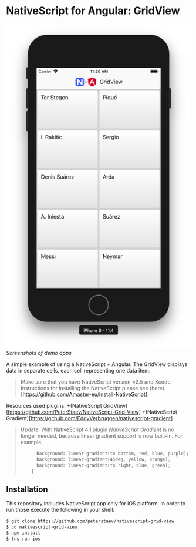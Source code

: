 # NativeScript for Angular: GridView

![img](app/App_Resources/ScreenShot.png)
*Screenshots of demo apps*

A simple example of using a NativeScript + Angular. The GridView displays data in separate cells, each cell representing one data item. 

> Make sure that you have NativeScript version ≥2.5 and Xcode. Instructions for installing the NativeScript please see (here)[https://github.com/Amaster-eu/Install-NativeScript].

Resources used plugins:
+(NativeScript GridView)[https://github.com/PeterStaev/NativeScript-Grid-View]
+(NativeScript Gradient)[https://github.com/EddyVerbruggen/nativescript-gradient]

> Update: With NativeScript 4.1 plugin *NativeScript Gradient* is no longer needed, because linear gradient support is now built-in. For example:
> ```GridLayout {
>     	background: linear-gradient(to bottom, red, blue, purple);
>     	background: linear-gradient(45deg, yellow, orange);
>     	background: linear-gradient(to right, blue, green);
>     }```

## Installation

This repository includes NativeScript app only for iOS platform. In order to run those execute the following in your shell:

```
$ git clone https://github.com/peterstaev/nativescript-grid-view
$ cd nativescript-grid-view
$ npm install
$ tns run ios
```

